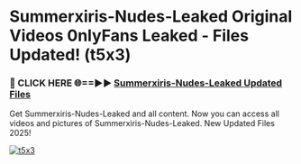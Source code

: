 # Summerxiris-Nudes-Leaked Original Videos 0nlyFans Leaked - Files Updated! (t5x3)

<h3>🔴 CLICK HERE 🌐==►► <a href="https://tinyurl.com/yc6ubb5a" rel="nofollow">Summerxiris-Nudes-Leaked Updated Files</a></h3>

Get Summerxiris-Nudes-Leaked and all content. Now you can access all videos and pictures of Summerxiris-Nudes-Leaked. New Updated Files 2025!

[![t5x3](https://i.imgur.com/7eu0CRL.gif)](https://tinyurl.com/yc6ubb5a)

